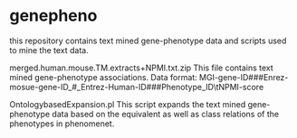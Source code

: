 # genepheno
this repository contains text mined gene-phenotype data and scripts used to mine the text data.

merged.human.mouse.TM.extracts+NPMI.txt.zip
This file contains text mined gene-phenotype associations.
Data format:
MGI-gene-ID###Enrez-mosue-gene-ID_#_Entrez-Human-ID###Phenotype_ID\tNPMI-score

OntologybasedExpansion.pl
This script expands the text mined gene-phenotype data based on the equivalent as well as class relations of the phenotypes in phenomenet.
